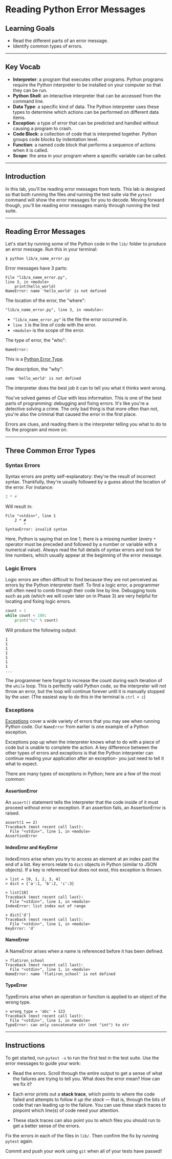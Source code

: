 # Reading Python Error Messages

## Learning Goals

- Read the different parts of an error message.
- Identify common types of errors.

***

## Key Vocab

- **Interpreter**: a program that executes other programs. Python programs
require the Python interpreter to be installed on your computer so that they
can be run.
- **Python Shell**: an interactive interpreter that can be accessed from the
command line.
- **Data Type**: a specific kind of data. The Python interpreter uses these
types to determine which actions can be performed on different data items.
- **Exception**: a type of error that can be predicted and handled without
causing a program to crash.
- **Code Block**: a collection of code that is interpreted together. Python
groups code blocks by indentation level.
- **Function**: a named code block that performs a sequence of actions when it
is called.
- **Scope**: the area in your program where a specific variable can be called.

***

## Introduction

In this lab, you'll be reading error messages from tests. This lab is designed
so that both running the files _and_ running the test suite via the `pytest`
command will show the error messages for you to decode. Moving forward though,
you'll be reading error messages mainly through running the test suite.

***

## Reading Error Messages

Let's start by running some of the Python code in the `lib/` folder to produce an
error message. Run this in your terminal:

```console
$ python lib/a_name_error.py
```

Error messages have 3 parts:

```console
File "lib/a_name_error.py",
line 3, in <module>
    print(hello_world)
NameError: name 'hello_world' is not defined
```

The location of the error, the "where":

   ```console
   "lib/a_name_error.py", line 3, in <module>:
   ```

   - `"lib/a_name_error.py"` is the file the error occurred in.
   - `line 3` is the line of code with the error.
   - `<module>` is the scope of the error.

The type of error, the "who":

   ```console
   NameError:
   ```

   This is a [Python Error Type](https://docs.python.org/3/tutorial/errors.html).

The description, the "why":

   ```console
   name 'hello_world' is not defined
   ```

   The interpreter does the best job it can to tell you what it thinks went wrong.

You've solved games of _Clue_ with less information. This is one of the best
parts of programming: debugging and fixing errors. It's like you're a detective
solving a crime. The only bad thing is that more often than not, you're also the
criminal that caused the error in the first place.

Errors are clues, and reading them is the interpreter telling you what to do to
fix the program and move on.

***

## Three Common Error Types

### Syntax Errors

Syntax errors are pretty self-explanatory: they're the result of incorrect
syntax. Thankfully, they're usually followed by a guess about the location of
the error. For instance:

```py
2 * #
```

Will result in:

```console
File "<stdin>", line 1
    2 * #
        ^
SyntaxError: invalid syntax
```

Here, Python is saying that on line 1, there is a missing number (every `*`
operator must be preceded and followed by a number or variable with a numerical
value). Always read the full details of syntax errors and look for line numbers,
which usually appear at the beginning of the error message.

### Logic Errors

Logic errors are often difficult to find because they are not perceived as
errors by the Python interpreter itself. To find a logic error, a programmer
will often need to comb through their code line by line. Debugging tools such
as `pdb` (which we will cover later on in Phase 3) are very helpful for
locating and fixing logic errors.

```py
count = 1
while count < 100:
    print("%i" % count)
```

Will produce the following output:

```console
1
1
1
1
1
1
1
...
```

The programmer here forgot to increase the count during each iteration of the
`while` loop. This is perfectly valid Python code, so the interpreter will not
throw an error, but the loop will continue forever until it is manually
stopped by the user. (The easiest way to do this in the terminal is `ctrl + c`)

### Exceptions

[Exceptions](https://docs.python.org/3/library/exceptions.html) cover a wide
variety of errors that you may see when running Python code. Our `NameError`
from earlier is one example of a Python exception.

Exceptions pop up when the interpreter knows what to do with a piece of code
but is unable to complete the action. A key difference between the other types
of errors and exceptions is that the Python interpreter can continue reading
your application after an exception- you just need to tell it what to expect.

There are many types of exceptions in Python; here are a few of the most
common:

#### AssertionError

An `assert()` statement tells the interpreter that the code inside of it must
proceed without error or exception. If an assertion fails, an AssertionError is
raised.

```console
assert(1 == 2)
Traceback (most recent call last):
  File "<stdin>", line 1, in <module>
AssertionError
```

#### IndexError and KeyError

IndexErrors arise when you try to access an element at an index past the end of
a list. Key errors relate to `dict` objects in Python (similar to JSON
objects). If a key is referenced but does not exist, this exception is thrown.

```console
> list = [0, 1, 2, 3, 4]
> dict = {'a':1, 'b':2, 'c':3}

> list[10]
Traceback (most recent call last):
  File "<stdin>", line 1, in <module>
IndexError: list index out of range

> dict['d']
Traceback (most recent call last):
  File "<stdin>", line 1, in <module>
KeyError: 'd'
```

#### NameError

A NameError arises when a name is referenced before it has been defined.

```console
> flatiron_school
Traceback (most recent call last):
  File "<stdin>", line 1, in <module>
NameError: name 'flatiron_school' is not defined
```

#### TypeError

TypeErrors arise when an operation or function is applied to an object of the
wrong type.

```console
> wrong_type = 'abc' + 123
Traceback (most recent call last):
  File "<stdin>", line 1, in <module>
TypeError: can only concatenate str (not "int") to str
```

***

## Instructions

To get started, run `pytest -x` to run the first test in the test suite.
Use the error messages to guide your work:

- Read the errors. Scroll through the entire output to get a sense of what the
  failures are trying to tell you. What does the error mean? How can we fix it?

- Each error prints out a **stack trace**, which points to where the code failed
  and attempts to follow it _up the stack_ — that is, through the bits of
  code that ran leading up to the failure. You can use these stack traces to
  pinpoint which line(s) of code need your attention.

- These stack traces can also point you to which files you should run to get a
  better sense of the errors.

Fix the errors in each of the files in `lib/`. Then confirm the fix by running
`pytest` again.

Commit and push your work using `git` when all of your tests have passed!
